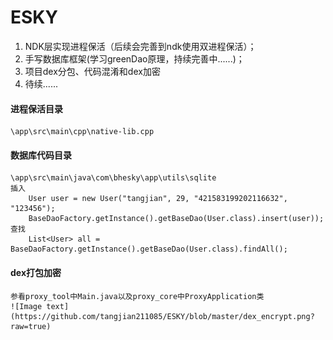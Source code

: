 # ESKY
<ol>
  <li>NDK层实现进程保活（后续会完善到ndk使用双进程保活）；</li>
  <li>手写数据库框架(学习greenDao原理，持续完善中......)；</li>
  <li>项目dex分包、代码混淆和dex加密</li>
  <li>待续......</li>
</ol>

#### 进程保活目录
    \app\src\main\cpp\native-lib.cpp

#### 数据库代码目录
    \app\src\main\java\com\bhesky\app\utils\sqlite
    插入
        User user = new User("tangjian", 29, "421583199202116632", "123456");
        BaseDaoFactory.getInstance().getBaseDao(User.class).insert(user));
    查找
        List<User> all = BaseDaoFactory.getInstance().getBaseDao(User.class).findAll();

#### dex打包加密
    参看proxy_tool中Main.java以及proxy_core中ProxyApplication类
    ![Image text](https://github.com/tangjian211085/ESKY/blob/master/dex_encrypt.png?raw=true)